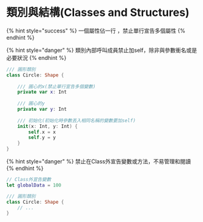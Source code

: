 # 類別與結構\(Classes and Structures\)

{% hint style="success" %}
一個屬性佔一行 ，禁止單行宣告多個屬性
{% endhint %}

{% hint style="danger" %}
類別內部呼叫成員禁止加self，除非與參數衝名或是必要狀況
{% endhint %}

```swift
/// 圓形類別
class Circle: Shape {
        
    /// 圓心的x(禁止單行宣告多個變數)
    private var x: Int
    
    /// 圓心的y
    private var y: Int
  
    /// 初始化(初始化時參數丟入相同名稱的變數要加self)
    init(x: Int, y: Int) {
        self.x = x
        self.y = y
    }
}
```

{% hint style="danger" %}
禁止在Class外宣告變數或方法，不易管理和閱讀
{% endhint %}

```swift
// Class外宣告變數
let globalData = 100

/// 圓形類別
class Circle: Shape {
    // ...
}
```



